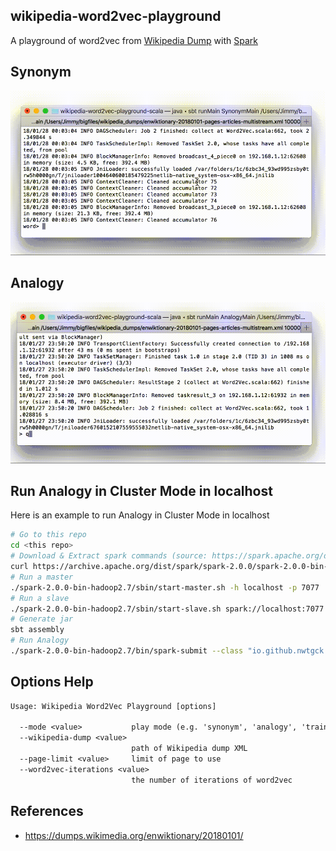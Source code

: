 ## wikipedia-word2vec-playground

A playground of word2vec from [Wikipedia Dump](https://dumps.wikimedia.org/) with [Spark](https://spark.apache.org/)

## Synonym

<img src="demo_images/word2vec_synonym.gif" width="600">

## Analogy

<img src="demo_images/word2vec_analogy.gif" width="600">

## Run Analogy in Cluster Mode in localhost

Here is an example to run Analogy in Cluster Mode in localhost

```bash
# Go to this repo
cd <this repo>
# Download & Extract spark commands (source: https://spark.apache.org/downloads.html)
curl https://archive.apache.org/dist/spark/spark-2.0.0/spark-2.0.0-bin-hadoop2.7.tgz | tar zxf -
# Run a master
./spark-2.0.0-bin-hadoop2.7/sbin/start-master.sh -h localhost -p 7077
# Run a slave
./spark-2.0.0-bin-hadoop2.7/sbin/start-slave.sh spark://localhost:7077
# Generate jar
sbt assembly
# Run Analogy
./spark-2.0.0-bin-hadoop2.7/bin/spark-submit --class "io.github.nwtgck.wikipedia_word2vec_playground.Main" --master spark://localhost:7077 target/scala-2.11/wikipedia-word2vec-playground-assembly-0.1.jar --mode=analogy --wikipedia-dump=$HOME/bigfiles/wikipedia_dumps/enwiktionary-20180101-pages-articles.xml --page-limit=1000
```

## Options Help

```txt
Usage: Wikipedia Word2Vec Playground [options]

  --mode <value>           play mode (e.g. 'synonym', 'analogy', 'train-only')
  --wikipedia-dump <value>
                           path of Wikipedia dump XML
  --page-limit <value>     limit of page to use
  --word2vec-iterations <value>
                           the number of iterations of word2vec
```

## References

* <https://dumps.wikimedia.org/enwiktionary/20180101/>